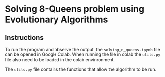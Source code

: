 # Solving 8-Queens problem using Evolutionary Algorithms

## Instructions

To run the program and observe the output, the `solving_n_queens.ipynb` file can be opened in Google Colab. When running the file in colab the `utils.py` file also need to be loaded in the colab envinronment.

The `utils.py` file contains the functions that allow the algorithm to be run.